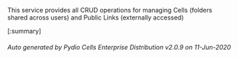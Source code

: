 






This service provides all CRUD operations for managing Cells (folders shared across users) and Public Links (externally accessed)

[:summary]

###### Auto generated by Pydio Cells Enterprise Distribution v2.0.9 on 11-Jun-2020
